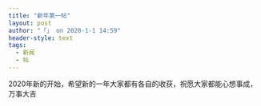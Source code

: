 ```yaml
---
title: "新年第一帖"
layout: post
author: "「」 on 2020-1-1 14:59"
header-style: text
tags:
  - 新闻
  - 帖
---
```


<head></head>
<body>
  2020年新的开始，希望新的一年大家都有各自的收获，祝愿大家都能心想事成，万事大吉
 <br>
</body>


